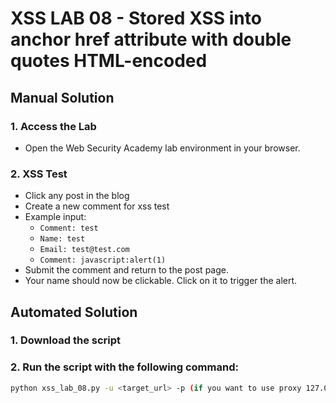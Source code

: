 # XSS LAB 08 - Stored XSS into anchor href attribute with double quotes HTML-encoded

## Manual Solution

### 1. Access the Lab
- Open the Web Security Academy lab environment in your browser.

### 2. XSS Test
- Click any post in the blog
- Create a new comment for xss test
- Example input:
    - `Comment: test` 
    - `Name: test`
    - `Email: test@test.com`
    - `Comment: javascript:alert(1)`
- Submit the comment and return to the post page.
- Your name should now be clickable. Click on it to trigger the alert.


## Automated Solution

### 1. Download the script
### 2. Run the script with the following command:
```sh
python xss_lab_08.py -u <target_url> -p (if you want to use proxy 127.0.0.1:8080)
```





